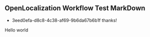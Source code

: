 ## OpenLocalization Workflow Test MarkDown
* 3eed0efa-d8c8-4c38-af69-9b6da67b6b1f 
thanks!

Hello world